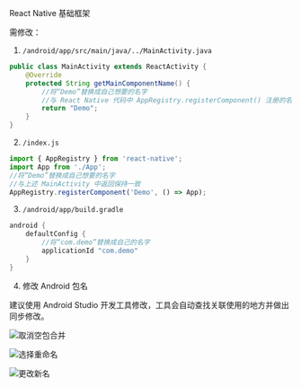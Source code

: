 React Native 基础框架

需修改：

1. `/android/app/src/main/java/../MainActivity.java`

```java
public class MainActivity extends ReactActivity {
    @Override
    protected String getMainComponentName() {
        //将“Demo”替换成自己想要的名字
        //与 React Native 代码中 AppRegistry.registerComponent() 注册的名字一致
        return "Demo";
    }
}
```

2. `/index.js`

```js
import { AppRegistry } from 'react-native';
import App from './App';
//将“Demo”替换成自己想要的名字
//与上述 MainActivity 中返回保持一致
AppRegistry.registerComponent('Demo', () => App);
```

3. `/android/app/build.gradle`

```groovy
android {
    defaultConfig {
        //将“com.demo”替换成自己的名字
        applicationId "com.demo"
    }
}
```

4. 修改 Android 包名

建议使用 Android Studio 开发工具修改，工具会自动查找关联使用的地方并做出同步修改。

![取消空包合并](http://opz28dn03.bkt.clouddn.com/images/snipaste20180108_113437.png)

![选择重命名](http://opz28dn03.bkt.clouddn.com/images/snipaste20180108_115014.png)

![更改新名](http://opz28dn03.bkt.clouddn.com/images/snipaste20180108_115459.png)
